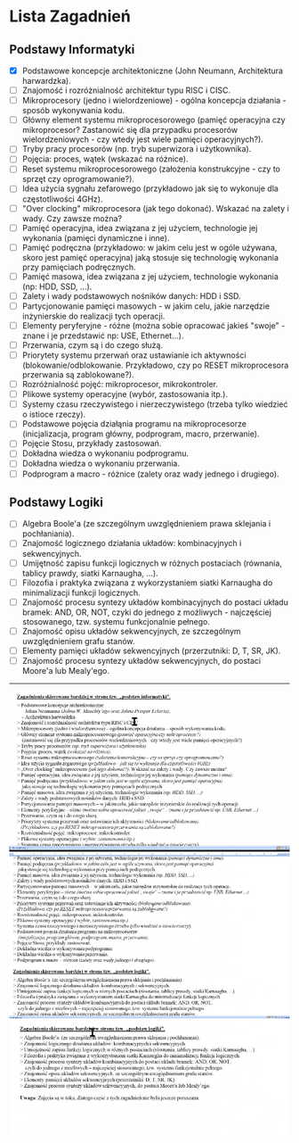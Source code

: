 # **Lista Zagadnień**

## **Podstawy Informatyki**

-   [x] Podstawowe koncepcje architektoniczne (John Neumann, Architektura harwardzka).
-   [ ] Znajomość i rozróżnialność architektur typu RISC i CISC.
-   [ ] Mikroprocesory (jedno i wielordzeniowe) - ogólna koncepcja działania - sposób wykonywania kodu.
-   [ ] Główny element systemu mikroprocesorowego (pamięć operacyjna czy mikroprocesor? Zastanowić się dla przypadku procesorów wielordzeniowych - czy wtedy jest wiele pamięci operacyjnych?).
-   [ ] Tryby pracy procesorów (np. tryb superwizora i użytkownika).
-   [ ] Pojęcia: proces, wątek (wskazać na różnice).
-   [ ] Reset systemu mikroprocesorowego (założenia konstrukcyjne - czy to sprzęt czy oprogramowanie?).
-   [ ] Idea użycia sygnału zefarowego (przykładowo jak się to wykonuje dla częstotliwości 4GHz).
-   [ ] "Over clocking" mikroprocesora (jak tego dokonać). Wskazać na zalety i wady. Czy zawsze można?
-   [ ] Pamięć operacyjna, idea związana z jej użyciem, technologie jej wykonania (pamięci dynamiczne i inne).
-   [ ] Pamięć podręczna (przykładowo: w jakim celu jest w ogóle używana, skoro jest pamięć operacyjna) jaką stosuje się technologię wykonania przy pamięciach podręcznych.
-   [ ] Pamięć masowa, idea związana z jej użyciem, technologie wykonania (np: HDD, SSD, ...).
-   [ ] Zalety i wady podstawowych nośników danych: HDD i SSD.
-   [ ] Partycjonowanie pamięci masowych - w jakim celu, jakie narzędzie inżynierskie do realizacji tych operacji.
-   [ ] Elementy peryferyjne - różne (można sobie opracować jakieś "swoje" - znane i je przedstawić np: USE, Ethernet...).
-   [ ] Przerwania, czym są i do czego służą.
-   [ ] Priorytety systemu przerwań oraz ustawianie ich aktywności (blokowanie/odblokowanie. Przykładowo, czy po RESET mikroprocesora przerwania są zablokowane?).
-   [ ] Rozróżnialność pojęć: mikroprocesor, mikrokontroler.
-   [ ] Plikowe systemy operacyjne (wybór, zastosowania itp.).
-   [ ] Systemy czasu rzeczywistego i nierzeczywistego (trzeba tylko wiedzieć o istioce rzeczy).
-   [ ] Podstawowe pojęcia działąnia programu na mikroprocesorze (inicjalizacja, program główny, podprogram, macro, przerwanie).
-   [ ] Pojęcie Stosu, przykłady zastosowań.
-   [ ] Dokładna wiedza o wykonaniu podprogramu.
-   [ ] Dokładna wiedza o wykonaniu przerwania.
-   [ ] Podprogram a macro - różnice (zalety oraz wady jednego i drugiego).

## **Podstawy Logiki**

-   [ ] Algebra Boole'a (ze szczególnym uwzględnieniem prawa sklejania i pochłaniania).
-   [ ] Znajomość logicznego działania układów: kombinacyjnych i sekwencyjnych.
-   [ ] Umijętność zapisu funkcji logicznych w różnych postaciach (równania, tablicy prawdy, siatki Karnaugha, ...).
-   [ ] Filozofia i praktyka związana z wykorzystaniem siatki Karnaugha do minimalizacji funkcji logicznych.
-   [ ] Znajomość procesu syntezy układów kombinacyjnych do postaci układu bramek: AND, OR, NOT, czyki do jednego z możliwych - najczęściej stosowanego, tzw. systemu funkcjonalnie pełnego.
-   [ ] Znajomość opisu układów sekwencyjnych, ze szczególnym uwzględnieniem grafu stanów.
-   [ ] Elementy pamięci układów sekwencyjnych (przerzutniki: D, T, SR, JK).
-   [ ] Znajomość procesu syntezy układów sekwencyjnych, do postaci Moore'a lub Mealy'ego.

---

![part one](./part-1.png)
![part two](./part-2.png)
![part three](./part-3.png)
